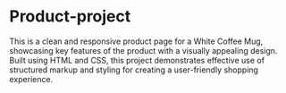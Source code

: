 # Product-project
This is a clean and responsive product page for a White Coffee Mug, showcasing key features of the product with a visually appealing design. Built using HTML and CSS, this project demonstrates effective use of structured markup and styling for creating a user-friendly shopping experience.
